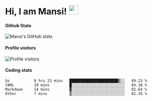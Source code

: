 # Hi, I am Mansi! <img src="https://user-images.githubusercontent.com/1303154/88677602-1635ba80-d120-11ea-84d8-d263ba5fc3c0.gif" width="30px">

#### Github Stats

![Mansi's GitHub stats](https://github-readme-stats.vercel.app/api?username=mansikulkarni96&theme=tokyonight&count_private=true&show_icons=true&hide=contribs)

#### Profile visitors

![Profile visitors](https://visitor-badge.glitch.me/badge?page_id=page.id&left_color=grey&right_color=blue)

#### Coding stats

<!--START_SECTION:waka-->

```text
Go           8 hrs 23 mins   ██████████████████████▒░░   89.23 %
YAML         19 mins         █░░░░░░░░░░░░░░░░░░░░░░░░   03.38 %
Markdown     14 mins         ▓░░░░░░░░░░░░░░░░░░░░░░░░   02.64 %
Other        7 mins          ▒░░░░░░░░░░░░░░░░░░░░░░░░   01.35 %
```

<!--END_SECTION:waka-->
